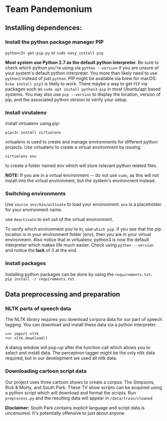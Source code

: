 # Team Pandemonium

## Installing dependences:  
### Install the python package manager PIP  

```python<3> get-pip.py``` or ```sudo easy_install pip```  

__Most system use Python 2.7 as the default python interpreter.__ Be sure to check which python you're using via ```python --version``` if you are unsure of your system's default python interpreter.  You more than likely need to use ```python3``` instead of just ```python```.  PIP might be available via brew for macOS: ```brew install pip3``` is likely to work.  There maybe a way to get ```PIP``` via packages such as ```sudo apt install python3-pip``` in most Ubuntu/apt based systems.  You may also use ```pip --version``` to display the location, version of pip, and the associated python version to verify your setup.

### Install virutalenv
install virtualenv using pip:  

```pip<3> install virtualenv```

virtualenv is used to create and manage environments for different python projects.  Use virtualenv to create a virtual environment by issuing:

```virtualenv env```

to create a folder named env which will store relevant python related files.  

__NOTE:__ If you are in a virtual environment -- do not use ```sudo```, as this will not install into the virtual environment, but the system's environment instead.

### Switching environments
Use ```source env/bin/activate``` to load your environment.  ```env``` is a placeholder for your environment name.  

use ```deactivate``` to exit out of the virtual environment.  

To verify which environment you're in, use ```which pip```.  if you see that the pip location is in your environment folder (env), then you are in your virtual environment.  Also notice that in virtualenv, python3 is now the default interpreter which makes life much easier.  Check using ```python --version``` and notice the __lack__ of 3 at the end.

### Install packages
Installing python packages can be done by using the `requirements.txt`:  
```pip install -r requirements.txt```

## Data preprocessing and preparation

### NLTK parts of speech data  

The NLTK library requires you download corpora data for our part of speech tagging.  You can download and install these data via a python interpreter:

```
>>> import nltk  
>>> nltk.download()
```

A dialog window will pop-up after the function call which allows you to select and install data.  The perceptron tagger might be the only nltk data required, but in our development we used all nltk data.

### Downloading cartoon script data  
Our project uses three cartoon shows to create a corpus: The Simpsons, Rick & Morty, and South Park.  These TV show scripts can be acquired using a python script which will download and format the scripts.  Run `preprocess.py` and the resulting data will appear in `/data/train/cleaned`

**Disclaimer:** South Park contains explicit language and script data is uncensored.  It's potentially offensive to just about anyone.  

